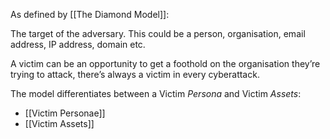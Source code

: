 As defined by [[The Diamond Model]]:

The target of the adversary. This could be a person, organisation, email address, IP address, domain etc. 

A victim can be an opportunity to get a foothold on the organisation they’re trying to attack, there’s always a victim in every cyberattack.

The model differentiates between a Victim _Persona_ and Victim _Assets_:
- [[Victim Personae]]
- [[Victim Assets]]
